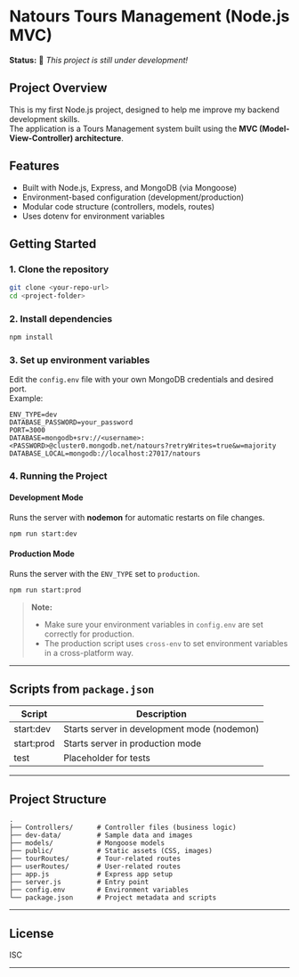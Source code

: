 # Natours Tours Management (Node.js MVC)

**Status:** 🚧 _This project is still under development!_

## Project Overview

This is my first Node.js project, designed to help me improve my backend development skills.  
The application is a Tours Management system built using the **MVC (Model-View-Controller) architecture**.

## Features

- Built with Node.js, Express, and MongoDB (via Mongoose)
- Environment-based configuration (development/production)
- Modular code structure (controllers, models, routes)
- Uses dotenv for environment variables

## Getting Started

### 1. Clone the repository

```sh
git clone <your-repo-url>
cd <project-folder>
```

### 2. Install dependencies

```sh
npm install
```

### 3. Set up environment variables

Edit the `config.env` file with your own MongoDB credentials and desired port.  
Example:

```
ENV_TYPE=dev
DATABASE_PASSWORD=your_password
PORT=3000
DATABASE=mongodb+srv://<username>:<PASSWORD>@cluster0.mongodb.net/natours?retryWrites=true&w=majority
DATABASE_LOCAL=mongodb://localhost:27017/natours
```

### 4. Running the Project

#### Development Mode

Runs the server with **nodemon** for automatic restarts on file changes.

```sh
npm run start:dev
```

#### Production Mode

Runs the server with the `ENV_TYPE` set to `production`.

```sh
npm run start:prod
```

> **Note:**
>
> - Make sure your environment variables in `config.env` are set correctly for production.
> - The production script uses `cross-env` to set environment variables in a cross-platform way.

---

## Scripts from `package.json`

| Script     | Description                                 |
| ---------- | ------------------------------------------- |
| start:dev  | Starts server in development mode (nodemon) |
| start:prod | Starts server in production mode            |
| test       | Placeholder for tests                       |

---

## Project Structure

```
.
├── Controllers/      # Controller files (business logic)
├── dev-data/         # Sample data and images
├── models/           # Mongoose models
├── public/           # Static assets (CSS, images)
├── tourRoutes/       # Tour-related routes
├── userRoutes/       # User-related routes
├── app.js            # Express app setup
├── server.js         # Entry point
├── config.env        # Environment variables
└── package.json      # Project metadata and scripts
```

---

## License

ISC

---
